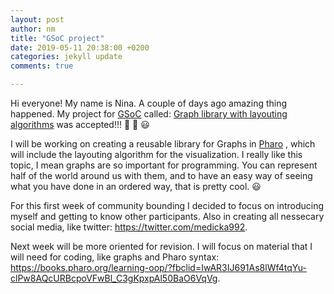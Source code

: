 ```yaml
---
layout: post
author: nm
title: "GSoC project"
date: 2019-05-11 20:38:00 +0200
categories: jekyll update
comments: true

---
```


Hi everyone! My name is Nina. 
A couple of days ago amazing thing happened. My project for [GSoC](https://summerofcode.withgoogle.com/) called: [Graph library with layouting algorithms](https://docs.google.com/document/d/1V8_HaZnxYsCfaiZs4vI1C5Dh4TvRPz-H51aYOuY9lFA/edit?usp=sharing)  was accepted!!! :tada: :tada: :smiley:

I will be working on creating a reusable library for Graphs in [Pharo](http://pharo.org/) , which will include the layouting algorithm for the visualization. I really like this topic, I mean graphs are so important for programming. You can represent half of the world around us with them, and to have an easy way of seeing what you have done in an ordered way, that is pretty cool. :smiley:

For this first week of community bounding I decided to focus on introducing myself and getting to know other participants. 
Also in creating all nessecary social media, like twitter: https://twitter.com/medicka992.

Next week will be more oriented for revision. I will focus on material that I will need for coding, like graphs and Pharo syntax: https://books.pharo.org/learning-oop/?fbclid=IwAR3IJ691As8lWf4tqYu-clPw8AQcURBcpoVFwBl_C3gKpxpAl50BaO6VqVg. 
